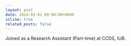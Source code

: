 ```yaml
---
layout: post
date: 2024-03-01 09:00:00+0600
inline: true
related_posts: false
---
```


Joined as a Research Assistant (Part-time) at CCDS, IUB.
